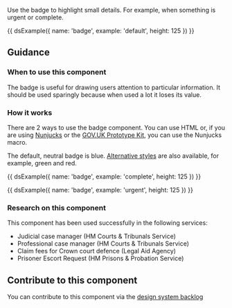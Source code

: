 Use the badge to highlight small details. For example, when something is urgent or complete.

{{ dsExample({
  name: 'badge',
  example: 'default',
  height: 125
}) }}

## Guidance

### When to use this component

The badge is useful for drawing users attention to particular information. It should be used sparingly because when used a lot it loses its value.

<!-- ### When not to use this component -->



### How it works

There are 2 ways to use the badge component. You can use HTML or, if you are using [Nunjucks](https://mozilla.github.io/nunjucks/) or the [GOV.UK Prototype Kit](https://govuk-prototype-kit.herokuapp.com/), you can use the Nunjucks macro.

The default, neutral badge is blue. [Alternative styles](/styles/badge/) are also available, for example, green and red.

{{ dsExample({
  name: 'badge',
  example: 'complete',
  height: 125
}) }}

{{ dsExample({
  name: 'badge',
  example: 'urgent',
  height: 125
}) }}

### Research on this component

This component has been used successfully in the following services:

- Judicial case manager (HM Courts & Tribunals Service)
- Professional case manager (HM Courts & Tribunals Service)
- Claim fees for Crown court defence (Legal Aid Agency)
- Prisoner Escort Request (HM Prisons & Probation Service)

## Contribute to this component

You can contribute to this component via the [design system backlog](https://github.com/ministryofjustice/mojdt-design-system-backlog/)